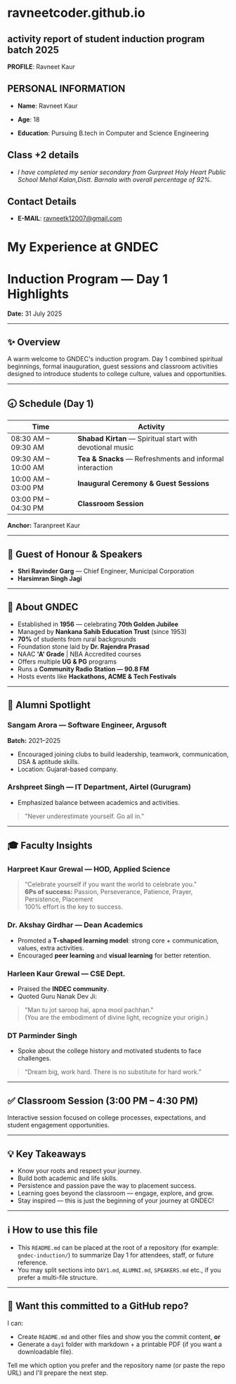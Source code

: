 # ravneetcoder.github.io
## activity report of student induction program batch 2025
**PROFILE**: Ravneet Kaur
## **PERSONAL INFORMATION**
- **Name**: Ravneet Kaur 

- **Age**: 18

- **Education**: Pursuing B.tech in Computer and Science Engineering 

## Class +2 details 
- *I have completed my senior secondary from Gurpreet Holy Heart Public School Mehal Kalan,Distt. Barnala with overall percentage of 92%.*
## Contact Details 
- **E-MAIL**: ravneetk12007@gmail.com
# My Experience at GNDEC
# Induction Program — Day 1 Highlights
**Date:** 31 July 2025

---

## :sparkles: Overview
A warm welcome to GNDEC's induction program. Day 1 combined spiritual beginnings, formal inauguration, guest sessions and classroom activities designed to introduce students to college culture, values and opportunities.

---

## :clock830: Schedule (Day 1)
| Time | Activity |
|------|----------|
| 08:30 AM – 09:30 AM | **Shabad Kirtan** — Spiritual start with devotional music |
| 09:30 AM – 10:00 AM | **Tea & Snacks** — Refreshments and informal interaction |
| 10:00 AM – 03:00 PM | **Inaugural Ceremony & Guest Sessions** |
| 03:00 PM – 04:30 PM | **Classroom Session** |

**Anchor:** Taranpreet Kaur

---

## :medal_sports: Guest of Honour & Speakers
- **Shri Ravinder Garg** — Chief Engineer, Municipal Corporation  
- **Harsimran Singh Jagi**  

---

## :school: About GNDEC
- Established in **1956** — celebrating **70th Golden Jubilee**  
- Managed by **Nankana Sahib Education Trust** (since 1953)  
- **70%** of students from rural backgrounds  
- Foundation stone laid by **Dr. Rajendra Prasad**  
- NAAC **'A' Grade** | NBA Accredited courses  
- Offers multiple **UG & PG** programs  
- Runs a **Community Radio Station — 90.8 FM**  
- Hosts events like **Hackathons, ACME & Tech Festivals**

---

## :star2: Alumni Spotlight
### Sangam Arora — Software Engineer, Argusoft  
**Batch:** 2021–2025  
- Encouraged joining clubs to build leadership, teamwork, communication, DSA & aptitude skills.  
- Location: Gujarat-based company.

### Arshpreet Singh — IT Department, Airtel (Gurugram)  
- Emphasized balance between academics and activities.  
> "Never underestimate yourself. Go all in."

---

## :mortar_board: Faculty Insights
### Harpreet Kaur Grewal — HOD, Applied Science  
> “Celebrate yourself if you want the world to celebrate you.”  
**6Ps of success:** Passion, Perseverance, Patience, Prayer, Persistence, Placement  
> 100% effort is the key to success.

### Dr. Akshay Girdhar — Dean Academics  
- Promoted a **T-shaped learning model**: strong core + communication, values, extra activities.  
- Encouraged **peer learning** and **visual learning** for better retention.

### Harleen Kaur Grewal — CSE Dept.  
- Praised the **INDEC community**.  
- Quoted Guru Nanak Dev Ji:  
> "Man tu jot saroop hai, apna mool pachhan."  
(You are the embodiment of divine light, recognize your origin.)

### DT Parminder Singh  
- Spoke about the college history and motivated students to face challenges.  
> “Dream big, work hard. There is no substitute for hard work.”

---

## :white_check_mark: Classroom Session (3:00 PM – 4:30 PM)
Interactive session focused on college processes, expectations, and student engagement opportunities.

---

## :bulb: Key Takeaways
- Know your roots and respect your journey.  
- Build both academic and life skills.  
- Persistence and passion pave the way to placement success.  
- Learning goes beyond the classroom — engage, explore, and grow.  
- Stay inspired — this is just the beginning of your journey at GNDEC!

---

## :information_source: How to use this file
- This `README.md` can be placed at the root of a repository (for example: `gndec-induction/`) to summarize Day 1 for attendees, staff, or future reference.  
- You may split sections into `DAY1.md`, `ALUMNI.md`, `SPEAKERS.md` etc., if you prefer a multi-file structure.

---

## :rocket: Want this committed to a GitHub repo?
I can:
- Create `README.md` and other files and show you the commit content, **or**
- Generate a `day1` folder with markdown + a printable PDF (if you want a downloadable file).  

Tell me which option you prefer and the repository name (or paste the repo URL) and I'll prepare the next step.

